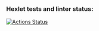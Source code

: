 ### Hexlet tests and linter status:
[![Actions Status](https://github.com/Sergey755/layout-designer-project-58/actions/workflows/hexlet-check.yml/badge.svg)](https://github.com/Sergey755/layout-designer-project-58/actions)